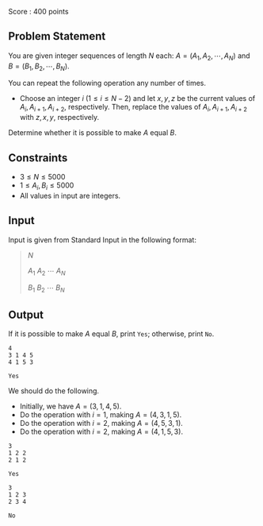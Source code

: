 Score : $400$ points

## Problem Statement

You are given integer sequences of length $N$ each: $A=(A_1,A_2,\cdots,A_N)$ and $B=(B_1,B_2,\cdots,B_N)$.

You can repeat the following operation any number of times.

- Choose an integer $i$ ($1 \leq i \leq N-2$) and let $x,y,z$ be the current values of $A_i,A_{i+1},A_{i+2}$, respectively.
Then, replace the values of $A_i,A_{i+1},A_{i+2}$ with $z,x,y$, respectively.

Determine whether it is possible to make $A$ equal $B$.

## Constraints

- $3 \leq N \leq 5000$
- $1 \leq A_i,B_i \leq 5000$
- All values in input are integers.

## Input

Input is given from Standard Input in the following format:

> $N$
> 
> $A_1$ $A_2$ $\cdots$ $A_N$
> 
> $B_1$ $B_2$ $\cdots$ $B_N$

## Output

If it is possible to make $A$ equal $B$, print `Yes`; otherwise, print `No`.

```input1
4
3 1 4 5
4 1 5 3
```

```output1
Yes
```

We should do the following.

- Initially, we have $A=(3,1,4,5)$.
- Do the operation with $i=1$, making $A=(4,3,1,5)$.
- Do the operation with $i=2$, making $A=(4,5,3,1)$.
- Do the operation with $i=2$, making $A=(4,1,5,3)$.

```input2
3
1 2 2
2 1 2
```

```output2
Yes
```

```input3
3
1 2 3
2 3 4
```

```output3
No
```